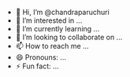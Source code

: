 - 👋 Hi, I’m @chandraparuchuri
- 👀 I’m interested in ...
- 🌱 I’m currently learning ...
- 💞️ I’m looking to collaborate on ...
- 📫 How to reach me ...
- 😄 Pronouns: ...
- ⚡ Fun fact: ...

<!---
chandraparuchuri/chandraparuchuri is a ✨ special ✨ repository because its `README.md` (this file) appears on your GitHub profile.
You can click the Preview link to take a look at your changes.
--->

